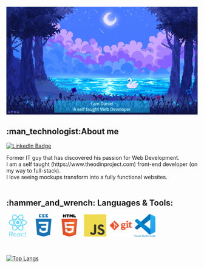 ![alt text](githubprofile.jpg)
  <div id='about'>
    <h2>:man_technologist:About me</h1>
    <a href="https://www.linkedin.com/in/daniel-cohen-dc/">
    <img src="https://img.shields.io/badge/LinkedIn-blue?style=for-the-badge&logo=linkedin&logoColor=white" alt="LinkedIn Badge"/>
  </a>
    <br>
<p>
  Former IT guy that has discovered his passion for Web Development.<br>
  I am a self taught (https://www.theodinproject.com) front-end developer (on my way to full-stack).<br>
  I love seeing mockups transform into a fully functional websites.<br>
  <br>
  </p>
    </div>
<div id='skills'>
  <h2>:hammer_and_wrench: Languages & Tools:</h2>
  <p>
    <div>
  <img src="https://github.com/devicons/devicon/blob/master/icons/react/react-original-wordmark.svg" title="React" alt="React" width="60" height="60"/>&nbsp;
  <img src="https://github.com/devicons/devicon/blob/master/icons/css3/css3-plain-wordmark.svg"  title="CSS3" alt="CSS" width="60" height="60"/>&nbsp;
  <img src="https://github.com/devicons/devicon/blob/master/icons/html5/html5-original-wordmark.svg" title="HTML5" alt="HTML" width="60" height="60"/>&nbsp;
  <img src="https://github.com/devicons/devicon/blob/master/icons/javascript/javascript-original.svg" title="JavaScript" alt="JavaScript" width="60" height="60"/>&nbsp;
  <img src="https://github.com/devicons/devicon/blob/master/icons/git/git-plain-wordmark.svg" title="Git" **alt="Git" width="60" height="60"/>
        <img src="https://github.com/devicons/devicon/blob/master/icons/vscode/vscode-original-wordmark.svg" title="VSCode" **alt="VSCode" width="60" height="60"/>

</div>
  </p>
</div>
<br>

[![Top Langs](https://github-readme-stats.vercel.app/api/top-langs/?username=unartcs&layout=compact&theme=vision-friendly-dark)](https://github.com/unartcs/github-readme-stats)
